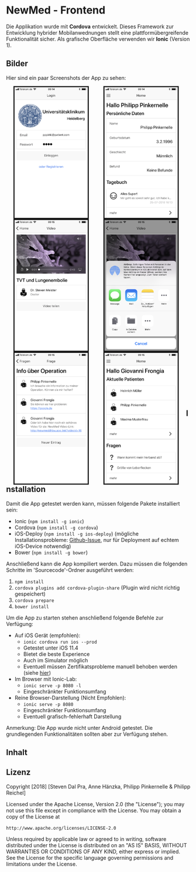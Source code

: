 # NewMed - Frontend

Die Applikation wurde mit **Cordova** entwickelt. Dieses Framework zur Entwicklung hybrider Mobilanwednungen stellt eine plattformübergreifende Funktionalität sicher. Als grafische Oberfläche verwenden wir **Ionic** (Version 1).

## Bilder
Hier sind ein paar Screenshots der App zu sehen:

<img align="left" src="Screenshots/IMG_0006.PNG" width="200px" title="Login" hspace="20" border="3"/>
<img align="left" src="Screenshots/IMG_0007.PNG" width="200px" title="Patient" hspace="20" border="3"/>
<img align="left" src="Screenshots/IMG_0008.PNG" width="200px" title="Video" hspace="20" border="3"/>
<img align="left" src="Screenshots/IMG_0009.PNG" width="200px" title="Share" hspace="20" border="3"/>
<img align="left" src="Screenshots/IMG_0010.PNG" width="200px" title="Frage" hspace="20" border="3"/>
<img align="left" src="Screenshots/IMG_0011.PNG" width="200px" title="Arzt" hspace="20" border="3"/>

<br/><br/><br/><br/><br/><br/><br/><br/><br/><br/><br/><br/><br/><br/><br/><br/><br/><br/><br/><br/><br/><br/><br/><br/><br/><br/><br/><br/><br/><br/><br/><br/><br/><br/><br/><br/><br/><br/><br/><br/><br/><br/><br/><br/><br/><br/><br/><br/><br/><br/>
## Installation 

Damit die App getestet werden kann, müssen folgende Pakete installiert sein:
-   Ionic (`npm install -g ionic`)
-   Cordova (`npm install -g cordova`)
-   iOS-Deploy (`npm install -g ios-deploy`) (mögliche Installationsprobleme: <a href="https://github.com/ios-control/ios-deploy/issues/346">Github-Issue</a>, nur für Deployment auf echtem iOS-Device notwendig)
-    Bower (`npm install -g bower`)


Anschließend kann die App kompiliert werden. Dazu müssen die folgenden Schritte im 'Sourcecode'-Ordner ausgeführt werden:
1.  `npm install`
2.  `cordova plugins add cordova-plugin-share` (Plugin wird nicht richtig gespeichert)
3.  `cordova prepare`
4.  `bower install`

Um die App zu starten stehen anschließend folgende Befehle zur Verfügung:

-   Auf iOS Gerät (empfohlen):
    - `ionic cordova run ios --prod`
    - Getestet unter iOS 11.4
    - Bietet die beste Experience
    - Auch im Simulator möglich
    - Eventuell müssen Zertifikatsprobleme manuell behoben werden (siehe <a href="https://cordova.apache.org/docs/en/2.5.0/guide/getting-started/ios/#deploy-to-the-device">hier</a>)
-   Im Browser mit Ionic-Lab:
    - `ionic serve -p 8080 -l`
    - Eingeschränkter Funktionsumfang
-   Reine Browser-Darstellung (Nicht Empfohlen):
    -   `ionic serve -p 8080`
    - Eingeschränkter Funktionsumfang
    - Eventuell grafisch-fehlerhaft Darstellung

Anmerkung: Die App wurde nicht unter Android getestet. Die grundlegenden Funktionalitäten sollten aber zur Verfügung stehen.

## Inhalt



## Lizenz

Copyright [2018] [Steven Dal Pra, Anne Hänzka, Philipp Pinkernelle & Philipp Reichel]

Licensed under the Apache License, Version 2.0 (the "License");
you may not use this file except in compliance with the License.
You may obtain a copy of the License at

    http://www.apache.org/licenses/LICENSE-2.0

Unless required by applicable law or agreed to in writing, software
distributed under the License is distributed on an "AS IS" BASIS,
WITHOUT WARRANTIES OR CONDITIONS OF ANY KIND, either express or implied.
See the License for the specific language governing permissions and
limitations under the License.